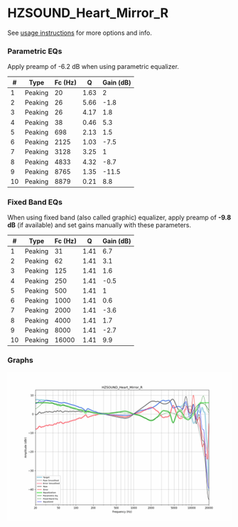 # HZSOUND_Heart_Mirror_R
See [usage instructions](https://github.com/jaakkopasanen/AutoEq#usage) for more options and info.

### Parametric EQs
Apply preamp of -6.2 dB when using parametric equalizer.

|   # | Type    |   Fc (Hz) |    Q |   Gain (dB) |
|-----|---------|-----------|------|-------------|
|   1 | Peaking |        20 | 1.63 |         2   |
|   2 | Peaking |        26 | 5.66 |        -1.8 |
|   3 | Peaking |        26 | 4.17 |         1.8 |
|   4 | Peaking |        38 | 0.46 |         5.3 |
|   5 | Peaking |       698 | 2.13 |         1.5 |
|   6 | Peaking |      2125 | 1.03 |        -7.5 |
|   7 | Peaking |      3128 | 3.25 |         1   |
|   8 | Peaking |      4833 | 4.32 |        -8.7 |
|   9 | Peaking |      8765 | 1.35 |       -11.5 |
|  10 | Peaking |      8879 | 0.21 |         8.8 |

### Fixed Band EQs
When using fixed band (also called graphic) equalizer, apply preamp of **-9.8 dB** (if available) and set gains manually with these parameters.

|   # | Type    |   Fc (Hz) |    Q |   Gain (dB) |
|-----|---------|-----------|------|-------------|
|   1 | Peaking |        31 | 1.41 |         6.7 |
|   2 | Peaking |        62 | 1.41 |         3.1 |
|   3 | Peaking |       125 | 1.41 |         1.6 |
|   4 | Peaking |       250 | 1.41 |        -0.5 |
|   5 | Peaking |       500 | 1.41 |         1   |
|   6 | Peaking |      1000 | 1.41 |         0.6 |
|   7 | Peaking |      2000 | 1.41 |        -3.6 |
|   8 | Peaking |      4000 | 1.41 |         1.7 |
|   9 | Peaking |      8000 | 1.41 |        -2.7 |
|  10 | Peaking |     16000 | 1.41 |         9.9 |

### Graphs
![](./HZSOUND_Heart_Mirror_R.png)
